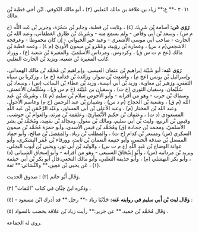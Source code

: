 ٢٠٦١ -** ع:** زياد بن علاقة بن مالك الثعلبي (٢) ، أبو مالك الكوفي، ابْن أخي قطبة بْن مالك.

**رَوَى عَن:** أسامة بْن شَرِيك (٤) ، وثابت بْن قطبة، وجابر بْن سَمُرَة، وجرير بْن عَبد اللَّه (خ م س) ، وسعد بْن أَبي وقاص - ولم يسمع منه - وشَرِيك بْن طارق الغطفاني، وعبد الله بْن الحارث - صاحب أبي موسى الأشعري - وعبد خير الخيواني - إن كان محفوظا - وعرفجة الاشجعي(م د س) ، وعمارة بْن رؤيبة، وعَمْرو بْن ميمون الأَودِيّ (م ٤) ، وعمه قطبة بْن مالك (عخ م ت س ق) ، وكردوس، ومرداس الأَسلميّ، والمغيرة بْن شعبة (ع) ، ووراد كاتب المغيرة بْن شعبة، ويزيد بْن الحارث التغلبي.

**رَوَى عَنه:** أبو شَيْبَة إبراهيم بْن عثمان العبسي، وإبراهيم بْن مُحَمَّد بْن مالك الهمداني، وإسرائيل بْن يونس (عخ م) ، وأشعث بْن سوار، وزائدة بْن قدامة (خ م) ، وزكريا بن سياه الثقفي، وزهير بْن معاوية، وزيد بْن أَبي أنيسة، وزيد بْن عطاء بْن السائب (س) ، وسعاد بْن سُلَيْمان، وسفيان الثوري (خ ت) ، وسفيان بن عُيَيْنَة (خ م س ق) ، وسُلَيْمان الأعمش، وسماك بْن حرب - وهو من أقرانه - وأبو الأَحوص سلام بْن سليم (م ٤) ، وشَرِيك بْن عَبد الله (م ق) ، وشعبة بْن الحجاج (م د س) ، وشيبان بْن عبد الرحمن (خ م) وعاصم الأحول، وعبد الله بْن المختار (م) ، وعبد الأعلى بْن أَبي المساور، وعَبْد الرَّحْمَنِ بْن عَبد اللَّهِ المسعودي (د ت) ، وعثمان بْن حكيم الأَنْصارِيّ، وعلقمة بْن مرثد، والعوام بْن حوشب، وقيس بْن الربيع، وليث بْن أَبي سليم، ومالك بْن مغول، ومجالد بْن سَعِيد، ومُحَمَّد بْن بشر الأَسلميّ، ومحمد بْن جحادة (ق) ومُحَمَّد بْن قيس الأسدي، وأبو حمزة مُحَمَّد بْن ميمون السكري (س) ومسعر بْن كدام (خ ت) ، والمطلب بْن زياد، والمفضل بْن صالح، وأبو حماد المفضل بْن صدقة الحنفي، وأبو حنيفة النعمان بْن ثابت، وورقاء بْن عُمَر اليشكري، وأبو عوانة الوضاح بْن عَبد اللَّهِ (خ م ت س) ، والوليد بْن أَبي ثور، ويحيى بْن أيوب البجلي، ويزيد بْن مردانبه (س) ، وأَبُو إِسْحَاقَ السبيعي - وهو من أقرانه - وأبو إسحاق الشيباني (د) ، وأبو بكر النهشلي (م) ، وأبو حذيفة التغلبي، وأبو مالك النخعي.قال أبو بكر بْن أَبي خيثمة (١) ، عَن يحيى بْن مَعِين،** والنَّسَائي:** ثقة.

وَقَال أَبُو حاتم (٢) : صدوق الحديث.

وذكره ابنُ حِبَّان في كتاب "الثقات" (٣) .

**وَقَال ليث بْن أَبي سليم في روايته عَنه:** حَدَّثَنَا زياد -** رجل:** قد أدرك ابْن مسعود - (٤) :

وَقَال مُحَمَّد بْن حميد،** عن جرير:** رأيت زياد بْن علاقة يخضب بالسواد (٥) .

روى له الجماعة.